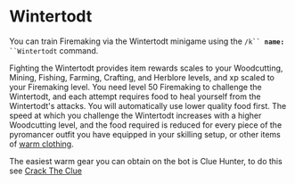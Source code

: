 # Wintertodt

You can train Firemaking via the Wintertodt minigame using the `/k`` `**`name:`**` ``Wintertodt` command.

Fighting the Wintertodt provides item rewards scales to your Woodcutting, Mining, Fishing, Farming, Crafting, and Herblore levels, and xp scaled to your Firemaking level. You need level 50 Firemaking to challenge the Wintertodt, and each attempt requires food to heal yourself from the Wintertodt's attacks. You will automatically use lower quality food first. The speed at which you challenge the Wintertodt increases with a higher Woodcutting level, and the food required is reduced for every piece of the pyromancer outfit you have equipped in your skilling setup, or other items of [warm clothing](https://oldschool.runescape.wiki/w/Wintertodt/Warm\_clothing).

The easiest warm gear you can obtain on the bot is Clue Hunter, to do this see [Crack The Clue](../../miscellaneous/crack-the-clue.md)



